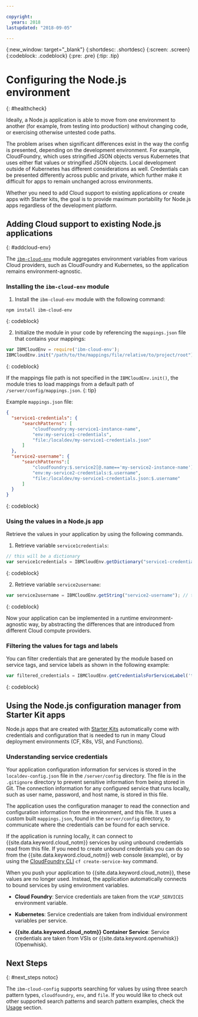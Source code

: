 ```yaml
---

copyright:
  years: 2018
lastupdated: "2018-09-05"

---
```

{:new_window: target="_blank"}
{:shortdesc: .shortdesc}
{:screen: .screen}
{:codeblock: .codeblock}
{:pre: .pre}
{:tip: .tip}

# Configuring the Node.js environment
{: #healthcheck}

Ideally, a Node.js application is able to move from one environment to another (for example, from testing into production) without changing code, or exercising otherwise untested code paths.

The problem arises when significant differences exist in the way the config is presented, depending on the development environment. For example, CloudFoundry, which uses stringified JSON objects versus Kubernetes that uses either flat values or stringified JSON objects. Local development outside of Kubernetes has different considerations as well. Credentials can be presented differently across public and private, which further make it difficult for apps to remain unchanged across environments.

Whether you need to add Cloud support to existing applications or create apps with Starter kits, the goal is to provide maximum portability for Node.js apps regardless of the development platform.

## Adding Cloud support to existing Node.js applications
{: #addcloud-env}

The [`ibm-cloud-env`](https://github.com/ibm-developer/ibm-cloud-env) module aggregates environment variables from various Cloud providers, such as CloudFoundry and Kubernetes, so the application remains environment-agnostic.

### Installing the `ibm-cloud-env` module
1. Install the `ibm-cloud-env` module with the following command:
  ```
  npm install ibm-cloud-env
  ```
  {: codeblock}

2. Initialize the module in your code by referencing the `mappings.json` file that contains your mappings:
  ```js
  var IBMCloudEnv = require('ibm-cloud-env');
  IBMCloudEnv.init("/path/to/the/mappings/file/relative/to/project/root");
  ```
  {: codeblock}

  If the mappings file path is not specified in the `IBMCloudEnv.init()`, the module tries to load mappings from a default path of `/server/config/mappings.json`.
  {: tip}

  Example `mappings.json` file:
  ```json
  {
    "service1-credentials": {
        "searchPatterns": [
            "cloudfoundry:my-service1-instance-name", 
            "env:my-service1-credentials", 
            "file:/localdev/my-service1-credentials.json" 
        ]
    },
    "service2-username": {
        "searchPatterns":[
            "cloudfoundry:$.service2[@.name=='my-service2-instance-name'].credentials.username",
            "env:my-service2-credentials:$.username",
            "file:/localdev/my-service1-credentials.json:$.username" 
        ]
    }
  }
  ```
  {: codeblock}

### Using the values in a Node.js app
Retrieve the values in your application by using the following commands.

1. Retrieve variable `service1credentials`:
  ```js
  // this will be a dictionary
  var service1credentials = IBMCloudEnv.getDictionary("service1-credentials");
  ```
  {: codeblock}

2. Retrieve variable `service2username`:
  ```js
  var service2username = IBMCloudEnv.getString("service2-username"); // this will be a string
  ```
  {: codeblock}

Now your application can be implemented in a runtime environment-agnostic way, by abstracting the differences that are introduced from different Cloud compute providers.

### Filtering the values for tags and labels
You can filter credentials that are generated by the module based on service tags, and service labels as shown in the following example:
```js
var filtered_credentials = IBMCloudEnv.getCredentialsForServiceLabel('tag', 'label', credentials)); // returns a Json with credentials for specified service tag and label
```
{: codeblock}

## Using the Node.js configuration manager from Starter Kit apps

Node.js apps that are created with [Starter Kits](https://console.bluemix.net/developer/appservice/starter-kits/) automatically come with credentials and configuration that is needed to run in many Cloud deployment environments (CF, K8s, VSI, and Functions).

### Understanding service credentials

Your application configuration information for services is stored in the `localdev-config.json` file in the `/server/config` directory. The file is in the `.gitignore` directory to prevent sensitive information from being stored in Git. The connection information for any configured service that runs locally, such as user name, password, and host name, is stored in this file.

The application uses the configuration manager to read the connection and configuration information from the environment, and this file. It uses a custom built `mappings.json`, found in the `server/config` directory, to communicate where the credentials can be found for each service.

If the application is running locally, it can connect to {{site.data.keyword.cloud_notm}} services by using unbound credentials read from this file. If you need to create unbound credentials you can do so from the {{site.data.keyword.cloud_notm}} web console (example), or by using the [CloudFoundry CLI](https://docs.cloudfoundry.org/cf-cli/) `cf create-service-key` command.

When you push your application to {{site.data.keyword.cloud_notm}}, these values are no longer used. Instead, the application automatically connects to bound services by using environment variables. 

* **Cloud Foundry**: Service credentials are taken from the `VCAP_SERVICES` environment variable.

* **Kubernetes**: Service credentials are taken from individual environment variables per service.

* **{{site.data.keyword.cloud_notm}} Container Service**: Service credentials are taken from VSIs or {{site.data.keyword.openwhisk}} (Openwhisk).

## Next Steps
{: #next_steps notoc}

The `ibm-cloud-config` supports searching for values by using three search pattern types, `cloudfoundry`, `env`, and `file`. If you would like to check out other supported search patterns and search pattern examples, check the [Usage](https://github.com/ibm-developer/ibm-cloud-env#usage) section.